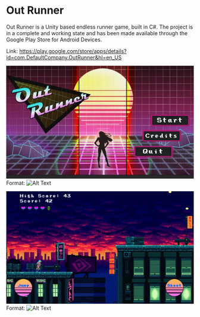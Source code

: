 # Out Runner
Out Runner is a Unity based endless runner game, built in C#. The project is in a complete and working state and has been made available through the Google Play Store for Android Devices. 

Link: https://play.google.com/store/apps/details?id=com.DefaultCompany.OutRunner&hl=en_US

![Out Runner 1](/EndoRun/SampleImgs/out.jpg)
Format: ![Alt Text](url)

![Out Runner 2](/EndoRun/SampleImgs/unnamed.jpg)
Format: ![Alt Text](url)
